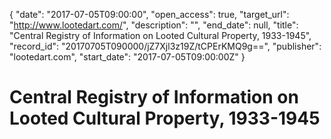 {
  "date": "2017-07-05T09:00:00", 
  "open_access": true, 
  "target_url": "http://www.lootedart.com/", 
  "description": "", 
  "end_date": null, 
  "title": "Central Registry of Information on Looted Cultural Property, 1933-1945", 
  "record_id": "20170705T090000/jZ7Xjl3z19Z/tCPErKMQ9g==", 
  "publisher": "lootedart.com", 
  "start_date": "2017-07-05T09:00:00Z"
}

# Central Registry of Information on Looted Cultural Property, 1933-1945

